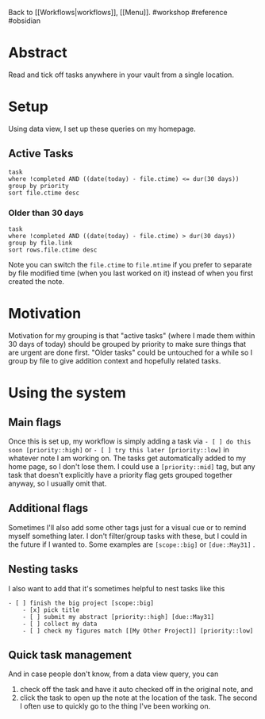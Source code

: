 Back to [[Workflows|workflows]], [[Menu]].
#workshop #reference #obsidian 
# Abstract
Read and tick off tasks anywhere in your vault from a single location.
# Setup
Using data view, I set up these queries on my homepage.

## Active Tasks
```dataview
task
where !completed AND ((date(today) - file.ctime) <= dur(30 days))
group by priority
sort file.ctime desc
```
### Older than 30 days
```dataview
task
where !completed AND ((date(today) - file.ctime) > dur(30 days))
group by file.link
sort rows.file.ctime desc
```

Note you can switch the `file.ctime` to `file.mtime` if you prefer to separate by file modified time (when you last worked on it) instead of when you first created the note.
# Motivation
Motivation for my grouping is that "active tasks" (where I made them within 30 days of today) should be grouped by priority to make sure things that are urgent are done first. "Older tasks" could be untouched for a while so I group by file to give addition context and hopefully related tasks.

# Using the system
## Main flags
Once this is set up, my workflow is simply adding a task via `- [ ] do this soon [priority::high]` or `- [ ] try this later [priority::low]` in whatever note I am working on. The tasks get automatically added to my home page, so I don't lose them. I could use a `[priority::mid]` tag, but any task that doesn't explicitly have a priority flag gets grouped together anyway, so I usually omit that.

## Additional flags
Sometimes I'll also add some other tags just for a visual cue or to remind myself something later. I don't filter/group tasks with these, but I could in the future if I wanted to. Some examples are `[scope::big]` or `[due::May31]` .

## Nesting tasks
I also want to add that it's sometimes helpful to nest tasks like this  

```
- [ ] finish the big project [scope::big]
    - [x] pick title
    - [ ] submit my abstract [priority::high] [due::May31]
    - [ ] collect my data
    - [ ] check my figures match [[My Other Project]] [priority::low]
```

## Quick task management
And in case people don't know, from a data view query, you can
1) check off the task and have it auto checked off in the original note, and
2) click the task to open up the note at the location of the task.
The second I often use to quickly go to the thing I've been working on.
